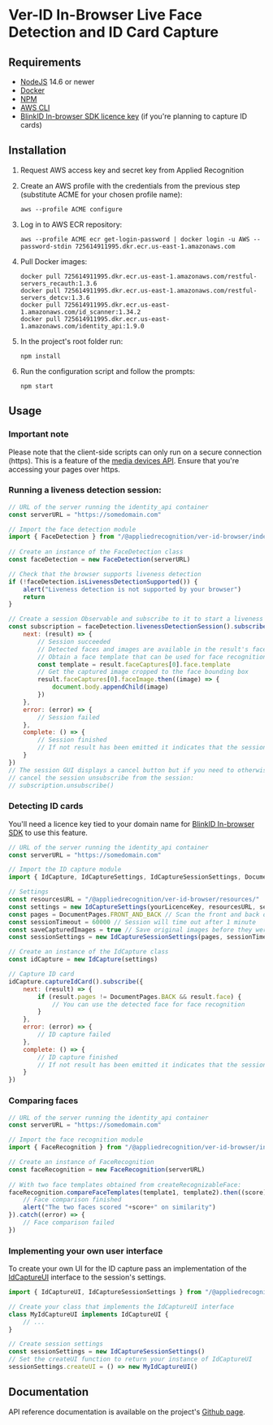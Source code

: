 # Ver-ID In-Browser Live Face Detection and ID Card Capture



## Requirements
- [NodeJS](https://nodejs.org) 14.6 or newer
- [Docker](https://docker.com)
- [NPM](https://npmjs.com)
- [AWS CLI](https://aws.amazon.com/cli)
- [BlinkID In-browser SDK licence key](https://microblink.com/products/blinkid/in-browser-sdk) (if you're planning to capture ID cards)

## Installation

1. Request AWS access key and secret key from Applied Recognition
2. Create an AWS profile with the credentials from the previous step (substitute ACME for your chosen profile name):

    ```
    aws --profile ACME configure
    ```
1. Log in to AWS ECR repository:

    ```
    aws --profile ACME ecr get-login-password | docker login -u AWS --password-stdin 725614911995.dkr.ecr.us-east-1.amazonaws.com
    ```
1. Pull Docker images:

    ```
    docker pull 725614911995.dkr.ecr.us-east-1.amazonaws.com/restful-servers_recauth:1.3.6
    docker pull 725614911995.dkr.ecr.us-east-1.amazonaws.com/restful-servers_detcv:1.3.6
    docker pull 725614911995.dkr.ecr.us-east-1.amazonaws.com/id_scanner:1.34.2
    docker pull 725614911995.dkr.ecr.us-east-1.amazonaws.com/identity_api:1.9.0
    ```
2. In the project's root folder run:
    
    ```
    npm install
    ```
3. Run the configuration script and follow the prompts:

    ```
    npm start
    ```

## Usage

### Important note

Please note that the client-side scripts can only run on a secure connection (https). This is a feature of the [media devices API](https://developer.mozilla.org/en-US/docs/Web/API/MediaDevices). Ensure that you're accessing your pages over https.

### Running a liveness detection session:

```javascript
// URL of the server running the identity_api container
const serverURL = "https://somedomain.com"

// Import the face detection module
import { FaceDetection } from "/@appliedrecognition/ver-id-browser/index.js"
    
// Create an instance of the FaceDetection class
const faceDetection = new FaceDetection(serverURL)

// Check that the browser supports liveness detection
if (!faceDetection.isLivenessDetectionSupported()) {
    alert("Liveness detection is not supported by your browser")
    return
}

// Create a session Observable and subscribe to it to start a liveness detection session
const subscription = faceDetection.livenessDetectionSession().subscribe({
    next: (result) => {
        // Session succeeded
        // Detected faces and images are available in the result's faceCaptures array
        // Obtain a face template that can be used for face recognition
        const template = result.faceCaptures[0].face.template
        // Get the captured image cropped to the face bounding box
        result.faceCaptures[0].faceImage.then((image) => {
            document.body.appendChild(image)
        })
    },
    error: (error) => {
        // Session failed
    },
    complete: () => {
        // Session finished
        // If not result has been emitted it indicates that the session was cancelled
    }
})
// The session GUI displays a cancel button but if you need to otherwise 
// cancel the session unsubscribe from the session:
// subscription.unsubscribe()
```

### Detecting ID cards

You'll need a licence key tied to your domain name for [BlinkID In-browser SDK](https://microblink.com/products/blinkid/in-browser-sdk) to use this feature.

```javascript
// URL of the server running the identity_api container
const serverURL = "https://somedomain.com"

// Import the ID capture module
import { IdCapture, IdCaptureSettings, IdCaptureSessionSettings, DocumentPages } from "/@appliedrecognition/ver-id-browser/index.js"

// Settings
const resourcesURL = "/@appliedrecognition/ver-id-browser/resources/"
const settings = new IdCaptureSettings(yourLicenceKey, resourcesURL, serverURL)
const pages = DocumentPages.FRONT_AND_BACK // Scan the front and back of an ID
const sessionTimeout = 60000 // Session will time out after 1 minute
const saveCapturedImages = true // Save original images before they were cropped and deskewed
const sessionSettings = new IdCaptureSessionSettings(pages, sessionTimeout, saveCapturedImages)

// Create an instance of the IdCapture class
const idCapture = new IdCapture(settings)

// Capture ID card
idCapture.captureIdCard().subscribe({
    next: (result) => {
        if (result.pages != DocumentPages.BACK && result.face) {
            // You can use the detected face for face recognition
        }
    },
    error: (error) => {
        // ID capture failed
    },
    complete: () => {
        // ID capture finished
        // If not result has been emitted it indicates that the session was cancelled
    }
})

```

### Comparing faces

```javascript
// URL of the server running the identity_api container
const serverURL = "https://somedomain.com"

// Import the face recognition module
import { FaceRecognition } from "/@appliedrecognition/ver-id-browser/index.js"

// Create an instance of FaceRecognition
const faceRecognition = new FaceRecognition(serverURL)
    
// With two face templates obtained from createRecognizableFace:
faceRecognition.compareFaceTemplates(template1, template2).then((score) => {
    // Face comparison finished
    alert("The two faces scored "+score+" on similarity")
}).catch((error) => {
    // Face comparison failed
})
```

### Implementing your own user interface
To create your own UI for the ID capture pass an implementation of the [IdCaptureUI](https://appliedrecognition.github.io/Ver-ID-Browser/interfaces/idcaptureui.html) interface to the session's settings.

```javascript
import { IdCaptureUI, IdCaptureSessionSettings } from "/@appliedrecognition/ver-id-browser/index.js"

// Create your class that implements the IdCaptureUI interface
class MyIdCaptureUI implements IdCaptureUI {
    // ...
}

// Create session settings
const sessionSettings = new IdCaptureSessionSettings()
// Set the createUI function to return your instance of IdCaptureUI
sessionSettings.createUI = () => new MyIdCaptureUI()
```

## Documentation
API reference documentation is available on the project's [Github page](https://appliedrecognition.github.io/Ver-ID-Browser/).

